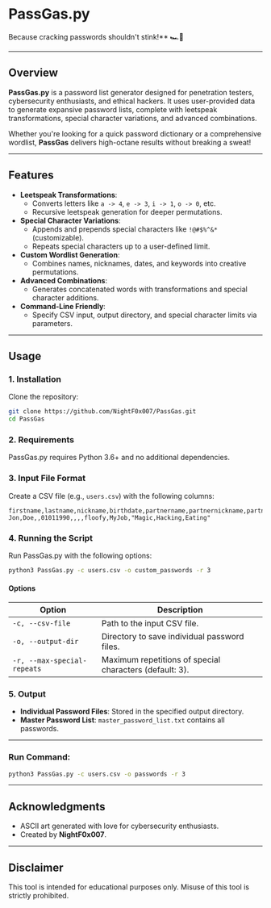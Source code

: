 # **PassGas.py**
Because cracking passwords shouldn't stink!** 🏎️💨  

---

## **Overview**
**PassGas.py** is a password list generator designed for penetration testers, cybersecurity enthusiasts, and ethical hackers. It uses user-provided data to generate expansive password lists, complete with leetspeak transformations, special character variations, and advanced combinations.

Whether you're looking for a quick password dictionary or a comprehensive wordlist, **PassGas** delivers high-octane results without breaking a sweat!

---

## **Features**
- **Leetspeak Transformations**:
  - Converts letters like `a -> 4`, `e -> 3`, `i -> 1`, `o -> 0`, etc.
  - Recursive leetspeak generation for deeper permutations.
- **Special Character Variations**:
  - Appends and prepends special characters like `!@#$%^&*` (customizable).
  - Repeats special characters up to a user-defined limit.
- **Custom Wordlist Generation**:
  - Combines names, nicknames, dates, and keywords into creative permutations.
- **Advanced Combinations**:
  - Generates concatenated words with transformations and special character additions.
- **Command-Line Friendly**:
  - Specify CSV input, output directory, and special character limits via parameters.

---

## **Usage**

### **1. Installation**
Clone the repository:
```bash
git clone https://github.com/NightF0x007/PassGas.git
cd PassGas
```

### **2. Requirements**
PassGas.py requires Python 3.6+ and no additional dependencies.

### **3. Input File Format**
Create a CSV file (e.g., `users.csv`) with the following columns:
```csv
firstname,lastname,nickname,birthdate,partnername,partnernickname,partnerbirthdate,petname,companyname,keywords
Jon,Doe,,01011990,,,,floofy,MyJob,"Magic,Hacking,Eating"
```

### **4. Running the Script**
Run PassGas.py with the following options:
```bash
python3 PassGas.py -c users.csv -o custom_passwords -r 3
```

#### **Options**
| Option                  | Description                                           |
|-------------------------|-------------------------------------------------------|
| `-c, --csv-file`        | Path to the input CSV file.                           |
| `-o, --output-dir`      | Directory to save individual password files.          |
| `-r, --max-special-repeats` | Maximum repetitions of special characters (default: 3). |

### **5. Output**
- **Individual Password Files**: Stored in the specified output directory.
- **Master Password List**: `master_password_list.txt` contains all passwords.

---

### **Run Command**:
```bash
python3 PassGas.py -c users.csv -o passwords -r 3
```

---

## **Acknowledgments**
- ASCII art generated with love for cybersecurity enthusiasts.
- Created by **NightF0x007**.

---

## **Disclaimer**
This tool is intended for educational purposes only. Misuse of this tool is strictly prohibited.

